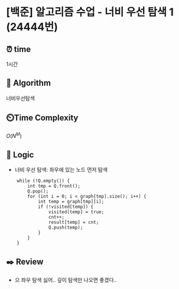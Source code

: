 # [백준] 알고리즘 수업 - 너비 우선 탐색 1 (24444번)

## ⏰  **time**

1시간

## :pushpin: **Algorithm**

너비우선탐색

## ⏲️**Time Complexity**

$O(N^M)$

## :round_pushpin: **Logic**

- 너비 우선 탐색: 좌우에 있는 노드 먼저 탐색
```
  	while (!Q.empty()) {
  		int tmp = Q.front();
  		Q.pop();
  		for (int i = 0; i < graph[tmp].size(); i++) {
  			int temp = graph[tmp][i];
  			if (!visited[temp]) {
  				visited[temp] = true;
  				cnt++;
  				result[temp] = cnt;
  				Q.push(temp);
  			}
  		}
  	}
```

## :black_nib: **Review**

- 으 좌우 탐색 싫어.. 깊이 탐색만 나오면 좋겠다..
